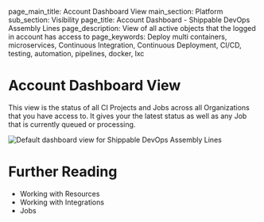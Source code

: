 page_main_title: Account Dashboard View
main_section: Platform
sub_section: Visibility
page_title: Account Dashboard - Shippable DevOps Assembly Lines
page_description: View of all active objects that the logged in account has access to
page_keywords: Deploy multi containers, microservices, Continuous Integration, Continuous Deployment, CI/CD, testing, automation, pipelines, docker, lxc

# Account Dashboard View
This view is the status of all CI Projects and Jobs across all Organizations that you have access to. It gives your the latest status as well as any Job that is currently queued or processing.

<img src="/images/platform/visibility/account-dash-view.jpg" alt="Default dashboard view for Shippable DevOps Assembly Lines" style="vertical-align: middle;display: block;margin-left: auto;margin-right: auto;"/>

# Further Reading
* Working with Resources
* Working with Integrations
* Jobs